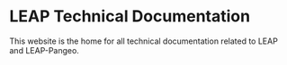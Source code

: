 # LEAP Technical Documentation

This website is the home for all technical documentation related to LEAP and LEAP-Pangeo.

```{tableofcontents}
```
